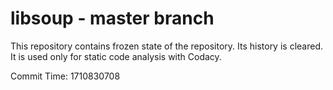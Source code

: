 # libsoup - master branch

This repository contains frozen state of the repository.
Its history is cleared. It is used only for static code
analysis with Codacy.

Commit Time: 1710830708